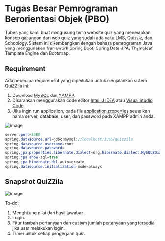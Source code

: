# **Tugas Besar Pemrograman Berorientasi Objek (PBO)** 
Tubes yang kami buat mengusung tema website quiz yang menerapkan konsep gabungan dari web quiz yang sudah ada yaitu LMS, Quizziz, dan Schoology. Sistem ini dikembangkan dengan bahasa pemrograman Java yang menggunakan framework Spring Boot, Spring Data JPA, Thymeleaf Template Engine dan Bootstrap.

## Requirement

Ada beberapa requirement yang diperlukan untuk menjalankan sistem QuiZZila ini:
  1. Download [MySQL](https://dev.mysql.com/downloads/mysql/) dan [XAMPP](https://www.apachefriends.org/download.html).
  3. Disarankan menggunakan code editor [IntelliJ IDEA](https://www.jetbrains.com/idea/download/#section=windows) atau [Visual Studio Code](https://code.visualstudio.com/download).
  4. Jika ingin run application, pada file [application.properties](QuiZZila-Fix/src/main/resources/application.properties)
seusaikan nama server, database, user, dan password pada XAMPP admin anda.
  
 ![image](https://github.com/SuryaaAulia/OOP-TUBES/assets/120304394/771cb3f5-a384-4583-84d7-a0af1e5f304e)

  ```java
server.port=8080
spring.datasource.url=jdbc:mysql://localhost:3306/quizzila
spring.datasource.username=root
spring.datasource.password=
spring.jpa.properties.hibernate.dialect=org.hibernate.dialect.MySQL8Dialect
spring.jpa.show-sql=true
spring.jpa.hibernate.ddl-auto=create
spring.datasource.initialization-mode=always
  ```
## Snapshot QuiZZila
![image](https://github.com/SuryaaAulia/OOP-TUBES/assets/120304394/c464498e-7f3f-4d64-a826-f709867f1cfd)

To-do:
  1. Menghitung nilai dari hasil jawaban.
  2. Login.
  3. Fitur tambah pertanyaan dan custom jumlah pertanyaan yang tersedia jika user melakukan login.
  4. Timer untuk setiap pengerjaan quiz.

